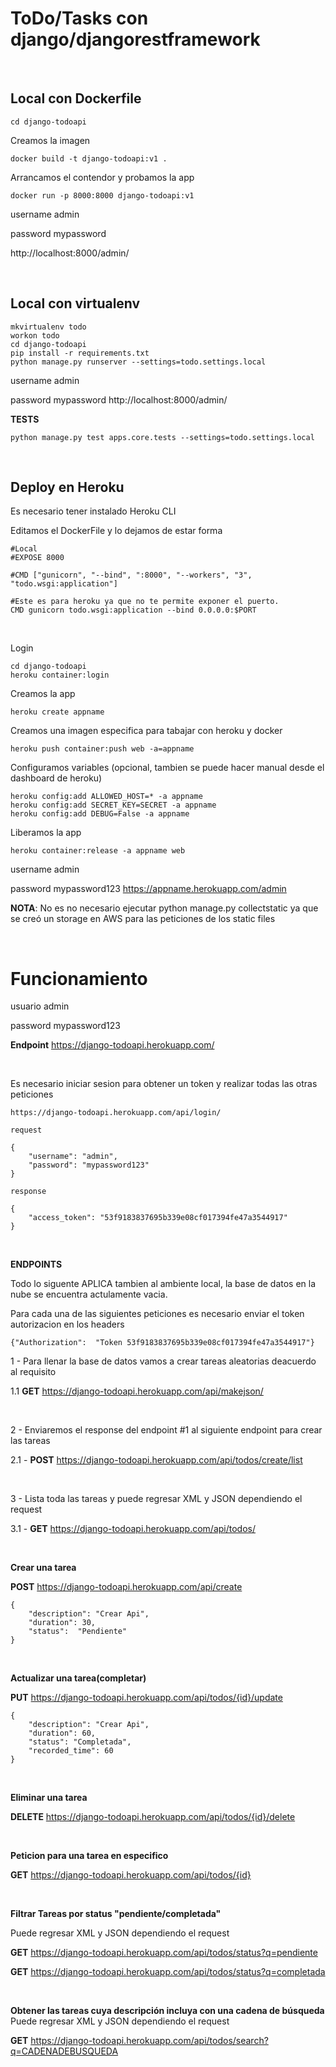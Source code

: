 # ToDo/Tasks con django/djangorestframework

<br />

## **Local con Dockerfile**

```
cd django-todoapi
```

Creamos la imagen

```
docker build -t django-todoapi:v1 .
```

Arrancamos el contendor y probamos la app
```
docker run -p 8000:8000 django-todoapi:v1
```

username admin

password mypassword

http://localhost:8000/admin/


<br />


## **Local con virtualenv**
```
mkvirtualenv todo
workon todo
cd django-todoapi
pip install -r requirements.txt
python manage.py runserver --settings=todo.settings.local
```

username admin

password mypassword
http://localhost:8000/admin/


**TESTS**

```
python manage.py test apps.core.tests --settings=todo.settings.local
```


<br />

## **Deploy en Heroku**



Es necesario tener instalado Heroku CLI

Editamos el DockerFile y lo dejamos de estar forma
```
#Local
#EXPOSE 8000

#CMD ["gunicorn", "--bind", ":8000", "--workers", "3", "todo.wsgi:application"]

#Este es para heroku ya que no te permite exponer el puerto.
CMD gunicorn todo.wsgi:application --bind 0.0.0.0:$PORT
```

<br />

Login
```
cd django-todoapi
heroku container:login
```

Creamos la app
```
heroku create appname
```

Creamos una imagen especifica para tabajar con heroku y docker
```
heroku push container:push web -a=appname
```

Configuramos variables (opcional, tambien se puede hacer manual desde el dashboard de heroku)
```
heroku config:add ALLOWED_HOST=* -a appname
heroku config:add SECRET_KEY=SECRET -a appname
heroku config:add DEBUG=False -a appname
```

Liberamos la app
```
heroku container:release -a appname web
```
username admin

password mypassword123
https://appname.herokuapp.com/admin


**NOTA**: No es no necesario ejecutar python manage.py collectstatic ya que se creó un storage en AWS para las peticiones de los static files 

<br />

# Funcionamiento

usuario admin

password mypassword123

**Endpoint** https://django-todoapi.herokuapp.com/

<br />

Es necesario iniciar sesion para obtener un token y realizar todas las otras peticiones




```
https://django-todoapi.herokuapp.com/api/login/

request

{
    "username": "admin",
    "password": "mypassword123"
}

response

{
    "access_token": "53f9183837695b339e08cf017394fe47a3544917"
}

```

<br />

**ENDPOINTS**

Todo lo siguente APLICA tambien al ambiente local, la base de datos en la nube se encuentra actulamente vacia.

Para cada una de las siguientes peticiones es necesario enviar el token autorizacion en los headers

```
{"Authorization":  "Token 53f9183837695b339e08cf017394fe47a3544917"}
```


1 - Para llenar la base de datos vamos a crear tareas aleatorias deacuerdo al requisito

1.1 **GET** https://django-todoapi.herokuapp.com/api/makejson/ 

<br />

2 - Enviaremos el response del endpoint #1 al siguiente endpoint para crear las tareas

2.1 - **POST** https://django-todoapi.herokuapp.com/api/todos/create/list

<br />

3 - Lista toda las tareas y puede regresar XML y JSON dependiendo el request

3.1 - **GET** https://django-todoapi.herokuapp.com/api/todos/ 


<br />


**Crear una tarea**

**POST** https://django-todoapi.herokuapp.com/api/create
```
{
    "description": "Crear Api",
    "duration": 30,
    "status":  "Pendiente"
}
```

<br />

**Actualizar una tarea(completar)**

**PUT** https://django-todoapi.herokuapp.com/api/todos/{id}/update

```
{
    "description": "Crear Api",
    "duration": 60,
    "status": "Completada",
    "recorded_time": 60
}
```

<br />


**Eliminar una tarea**

**DELETE** https://django-todoapi.herokuapp.com/api/todos/{id}/delete

<br />

**Peticion para una tarea en especifico**

**GET** https://django-todoapi.herokuapp.com/api/todos/{id} 

<br />

**Filtrar Tareas por status "pendiente/completada"**

Puede regresar XML y JSON dependiendo el request

**GET** https://django-todoapi.herokuapp.com/api/todos/status?q=pendiente

**GET** https://django-todoapi.herokuapp.com/api/todos/status?q=completada


<br />

**Obtener las tareas cuya descripción incluya con una cadena de búsqueda**
Puede regresar XML y JSON dependiendo el request

**GET** https://django-todoapi.herokuapp.com/api/todos/search?q=CADENADEBUSQUEDA